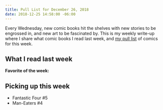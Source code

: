 ```yaml
---
title: Pull List for December 26, 2018
date: 2018-12-25 14:58:00 -06:00
---
```


Every Wednesday, new comic books hit the shelves with new stories to be engrossed in, and new art to be fascinated by. This is my weekly write-up where I share what comic books I read last week, and [my pull list](/topics/#pull-list) of comics for this week.

## What I read last week

**Favorite of the week:**

## Picking up this week

- Fantastic Four #5
- Man-Eaters #4